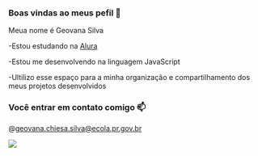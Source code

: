 ### Boas vindas ao meus pefil 🖤

Meua nome é Geovana Silva

-Estou estudando na [Alura](https://www.alura.com.br)

-Estou me desenvolvendo na linguagem JavaScript

-Ultilizo esse espaço para a minha organização e compartilhamento dos meus projetos desenvolvidos

### Você entrar em contato comigo 📫

@geovana.chiesa.silva@ecola.pr.gov.br

![](https://media1.tenor.com/m/opEBWw0uddoAAAAC/umm.gif)
